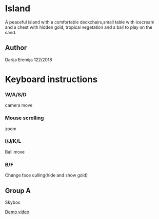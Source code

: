 # Island
A peaceful island with a comfortable deckchairs,small table with icecream and a chest with hidden gold, tropical vegetation and a ball to play on the sand. 
## Author
Darija Eremija 122/2018
# Keyboard instructions
### W/A/S/D
camera move
### Mouse scrolling
zoom
### I/J/K/L
Ball move
### B/F
Change face culling(hide and show gold)
## Group A 
Skybox

[Demo video](https://youtu.be/dRPEFoOwT04)

